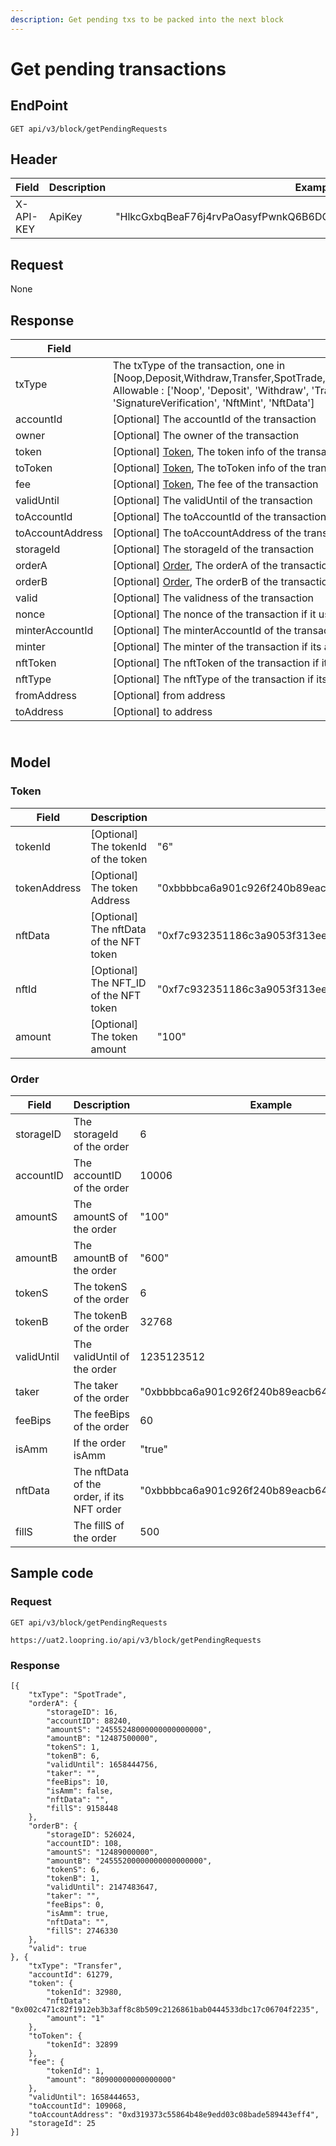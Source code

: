 ```yaml
---
description: Get pending txs to be packed into the next block
---
```


# Get pending transactions



## EndPoint

```
GET api/v3/block/getPendingRequests
```



## Header

<table><thead><tr><th>Field</th><th>Description</th><th>Example</th><th data-hidden>Type</th><th data-hidden>Required</th></tr></thead><tbody><tr><td>X-API-KEY</td><td>ApiKey</td><td>"HlkcGxbqBeaF76j4rvPaOasyfPwnkQ6B6DQ6THZWbvrAGxzEdulXQvOKLrRWZLnN"</td><td>string</td><td>Y</td></tr></tbody></table>



## Request

None



## Response

<table><thead><tr><th>Field</th><th>Description</th><th>Example</th><th data-hidden>Type</th><th data-hidden>Required</th></tr></thead><tbody><tr><td>txType</td><td>The txType of the transaction, one in [Noop,Deposit,Withdraw,Transfer,SpotTrade,AccountUpdate,AmmUpdate,JoinAmm,ExitAmm,SignatureVerification,NftMint,NftData]<br>Allowable : ['Noop', 'Deposit', 'Withdraw', 'Transfer', 'SpotTrade', 'AccountUpdate', 'AmmUpdate', 'JoinAmm', 'ExitAmm', 'SignatureVerification', 'NftMint', 'NftData']</td><td>"transfer"</td><td>string</td><td>Y</td></tr><tr><td>accountId</td><td>[Optional] The accountId of the transaction</td><td>10006</td><td>integer</td><td>N</td></tr><tr><td>owner</td><td>[Optional] The owner of the transaction</td><td>"0xbbbbca6a901c926f240b89eacb641d8aec7aeafd"</td><td>string</td><td>N</td></tr><tr><td>token</td><td>[Optional] <a href="get-pending-transactions.md#token">Token</a>, The token info of the transaction</td><td>/</td><td><a href="https://docs-uat.loopring.io/en/dex_apis/getPendingRequests.html#_Token">_Token</a></td><td>N</td></tr><tr><td>toToken</td><td>[Optional] <a href="get-pending-transactions.md#token">Token</a>, The toToken info of the transaction if the tx has destination tokenId</td><td>/</td><td><a href="https://docs-uat.loopring.io/en/dex_apis/getPendingRequests.html#_Token">_Token</a></td><td>N</td></tr><tr><td>fee</td><td>[Optional] <a href="get-pending-transactions.md#token">Token</a>, The fee of the transaction</td><td>/</td><td><a href="https://docs-uat.loopring.io/en/dex_apis/getPendingRequests.html#_Token">_Token</a></td><td>N</td></tr><tr><td>validUntil</td><td>[Optional] The validUntil of the transaction</td><td>1627904776</td><td>integer</td><td>N</td></tr><tr><td>toAccountId</td><td>[Optional] The toAccountId of the transaction if tx has a destination account</td><td>10006</td><td>integer</td><td>N</td></tr><tr><td>toAccountAddress</td><td>[Optional] The toAccountAddress of the transaction if tx has a destination account</td><td>"0xbbbbca6a901c926f240b89eacb641d8aec7aeafd"</td><td>string</td><td>N</td></tr><tr><td>storageId</td><td>[Optional] The storageId of the transaction</td><td>2</td><td>integer</td><td>N</td></tr><tr><td>orderA</td><td>[Optional] <a href="get-pending-transactions.md#order">Order</a>, The orderA of the transaction if tx is SpotTrade</td><td>/</td><td><a href="https://docs-uat.loopring.io/en/dex_apis/getPendingRequests.html#_Order">_Order</a></td><td>N</td></tr><tr><td>orderB</td><td>[Optional] <a href="get-pending-transactions.md#order">Order</a>, The orderB of the transaction if tx is SpotTrade</td><td>/</td><td><a href="https://docs-uat.loopring.io/en/dex_apis/getPendingRequests.html#_Order">_Order</a></td><td>N</td></tr><tr><td>valid</td><td>[Optional] The validness of the transaction</td><td>"false"</td><td>boolean</td><td>N</td></tr><tr><td>nonce</td><td>[Optional] The nonce of the transaction if it uses nonce</td><td>65</td><td>integer</td><td>N</td></tr><tr><td>minterAccountId</td><td>[Optional] The minterAccountId of the transaction if its a mint tx</td><td>10008</td><td>integer</td><td>N</td></tr><tr><td>minter</td><td>[Optional] The minter of the transaction if its a mint tx</td><td>"0xbbbbca6a901c926f240b89eacb641d8aec7aeafd"</td><td>string</td><td>N</td></tr><tr><td>nftToken</td><td>[Optional] The nftToken of the transaction if its a NFT related tx</td><td>/</td><td><a href="https://docs-uat.loopring.io/en/dex_apis/getPendingRequests.html#_Token">_Token</a></td><td>N</td></tr><tr><td>nftType</td><td>[Optional] The nftType of the transaction if its a mint tx</td><td>"EIP1155"</td><td>string</td><td>N</td></tr><tr><td>fromAddress</td><td>[Optional]  from address</td><td>"0xbbbbca6a901c926f240b89eacb641d8aec7aeafd"</td><td>string</td><td>N</td></tr><tr><td>toAddress</td><td>[Optional] to address</td><td>"0xbbbbca6a901c926f240b89eacb641d8aec7aeafd"</td><td>string</td><td>N</td></tr></tbody></table>

\
Model
-----

### Token

<table><thead><tr><th>Field</th><th>Description</th><th>Example</th><th data-hidden>Type</th><th data-hidden>Required</th></tr></thead><tbody><tr><td>tokenId</td><td>[Optional] The tokenId of the token</td><td>"6"</td><td><a href="https://docs-uat.loopring.io/en/REST_APIS.html#ResultInfo">Result<br>Info</a></td><td>N</td></tr><tr><td>tokenAddress</td><td>[Optional]  The token Address</td><td>"0xbbbbca6a901c926f240b89eacb641d8aec7aeafd"</td><td>string</td><td>N</td></tr><tr><td>nftData</td><td>[Optional] The nftData of the NFT token</td><td>"0xf7c932351186c3a9053f313eefa16209c018f7f1dba8aa8ca7100400f7c31085"</td><td>string</td><td>N</td></tr><tr><td>nftId</td><td>[Optional] The NFT_ID of the NFT token</td><td>"0xf7c932351186c3a9053f313eefa16209c018f7f1dba8aa8ca7100400f7c31085"</td><td>string</td><td>N</td></tr><tr><td>amount</td><td>[Optional] The token amount</td><td>"100"</td><td>string</td><td>N</td></tr></tbody></table>



### Order

<table><thead><tr><th>Field</th><th>Description</th><th>Example</th><th data-hidden>Type</th><th data-hidden>Required</th></tr></thead><tbody><tr><td>storageID</td><td>The storageId of the order</td><td>6</td><td>integer</td><td>Y</td></tr><tr><td>accountID</td><td>The accountID of the order</td><td>10006</td><td>integer</td><td>Y</td></tr><tr><td>amountS</td><td>The amountS of the order</td><td>"100"</td><td>string</td><td>Y</td></tr><tr><td>amountB</td><td>The amountB of the order</td><td>"600"</td><td>string</td><td>Y</td></tr><tr><td>tokenS</td><td>The tokenS of the order</td><td>6</td><td>integer</td><td>Y</td></tr><tr><td>tokenB</td><td>The tokenB of the order</td><td>32768</td><td>integer</td><td>Y</td></tr><tr><td>validUntil</td><td>The validUntil of the order</td><td>1235123512</td><td>integer</td><td>Y</td></tr><tr><td>taker</td><td>The taker of the order</td><td>"0xbbbbca6a901c926f240b89eacb641d8aec7aeafd"</td><td>string</td><td>Y</td></tr><tr><td>feeBips</td><td>The feeBips of the order</td><td>60</td><td>integer</td><td>Y</td></tr><tr><td>isAmm</td><td>If the order isAmm</td><td>"true"</td><td>boolean</td><td>Y</td></tr><tr><td>nftData</td><td>The nftData of the order, if its NFT order</td><td>"0xbbbbca6a901c926f240b89eacb641d8aec7aeafd"</td><td>string</td><td>Y</td></tr><tr><td>fillS</td><td>The fillS of the order</td><td>500</td><td>integer</td><td>Y</td></tr></tbody></table>

## Sample code

### Request

```
GET api/v3/block/getPendingRequests
```

```
https://uat2.loopring.io/api/v3/block/getPendingRequests
```

### Response

```
[{
	"txType": "SpotTrade",
	"orderA": {
		"storageID": 16,
		"accountID": 88240,
		"amountS": "24555248000000000000000",
		"amountB": "12487500000",
		"tokenS": 1,
		"tokenB": 6,
		"validUntil": 1658444756,
		"taker": "",
		"feeBips": 10,
		"isAmm": false,
		"nftData": "",
		"fillS": 9158448
	},
	"orderB": {
		"storageID": 526024,
		"accountID": 108,
		"amountS": "12489000000",
		"amountB": "24555200000000000000000",
		"tokenS": 6,
		"tokenB": 1,
		"validUntil": 2147483647,
		"taker": "",
		"feeBips": 0,
		"isAmm": true,
		"nftData": "",
		"fillS": 2746330
	},
	"valid": true
}, {
	"txType": "Transfer",
	"accountId": 61279,
	"token": {
		"tokenId": 32980,
		"nftData": "0x002c471c82f1912eb3b3aff8c8b509c2126861bab0444533dbc17c06704f2235",
		"amount": "1"
	},
	"toToken": {
		"tokenId": 32899
	},
	"fee": {
		"tokenId": 1,
		"amount": "80900000000000000"
	},
	"validUntil": 1658444653,
	"toAccountId": 109068,
	"toAccountAddress": "0xd319373c55864b48e9edd03c08bade589443eff4",
	"storageId": 25
}]
```
